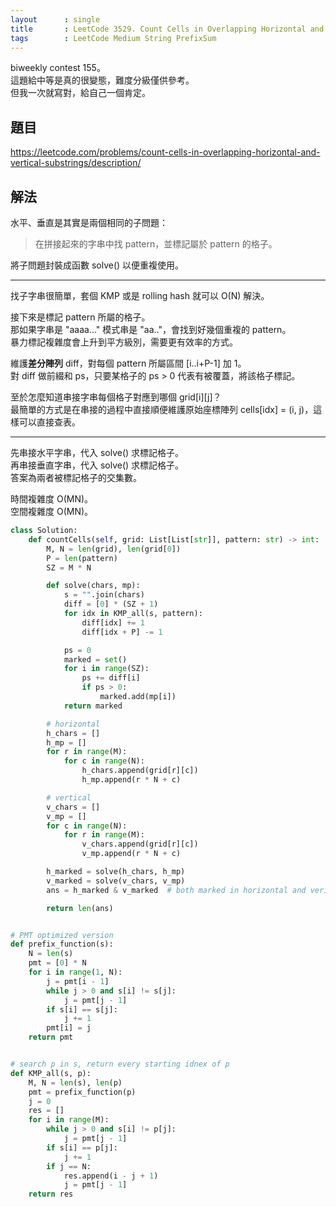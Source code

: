 ```yaml
---
layout      : single
title       : LeetCode 3529. Count Cells in Overlapping Horizontal and Vertical Substrings
tags        : LeetCode Medium String PrefixSum
---
```

biweekly contest 155。  
這題給中等是真的很變態，難度分級僅供參考。  
但我一次就寫對，給自己一個肯定。  

## 題目

<https://leetcode.com/problems/count-cells-in-overlapping-horizontal-and-vertical-substrings/description/>

## 解法

水平、垂直是其實是兩個相同的子問題：  
> 在拼接起來的字串中找 pattern，並標記屬於 pattern 的格子。  

將子問題封裝成函數 solve() 以便重複使用。  

---

找子字串很簡單，套個 KMP 或是 rolling hash 就可以 O(N) 解決。  

接下來是標記 pattern 所屬的格子。  
那如果字串是 "aaaa..." 模式串是 "aa.."，會找到好幾個重複的 pattern。  
暴力標記複雜度會上升到平方級別，需要更有效率的方式。  

維護**差分陣列** diff，對每個 pattern 所屬區間 [i..i+P-1] 加 1。  
對 diff 做前綴和 ps，只要某格子的 ps > 0 代表有被覆蓋，將該格子標記。  

至於怎麼知道串接字串每個格子對應到哪個 grid[i][j]？  
最簡單的方式是在串接的過程中直接順便維護原始座標陣列 cells[idx] = (i, j)，這樣可以直接查表。  

---

先串接水平字串，代入 solve() 求標記格子。  
再串接垂直字串，代入 solve() 求標記格子。  
答案為兩者被標記格子的交集數。  

時間複雜度 O(MN)。  
空間複雜度 O(MN)。  

```python
class Solution:
    def countCells(self, grid: List[List[str]], pattern: str) -> int:
        M, N = len(grid), len(grid[0])
        P = len(pattern)
        SZ = M * N

        def solve(chars, mp):
            s = "".join(chars)
            diff = [0] * (SZ + 1)
            for idx in KMP_all(s, pattern):
                diff[idx] += 1
                diff[idx + P] -= 1

            ps = 0
            marked = set()
            for i in range(SZ):
                ps += diff[i]
                if ps > 0:
                    marked.add(mp[i])
            return marked

        # horizontal
        h_chars = []
        h_mp = []
        for r in range(M):
            for c in range(N):
                h_chars.append(grid[r][c])
                h_mp.append(r * N + c)

        # vertical
        v_chars = []
        v_mp = []
        for c in range(N):
            for r in range(M):
                v_chars.append(grid[r][c])
                v_mp.append(r * N + c)

        h_marked = solve(h_chars, h_mp)
        v_marked = solve(v_chars, v_mp)
        ans = h_marked & v_marked  # both marked in horizontal and verital

        return len(ans)


# PMT optimized version
def prefix_function(s):
    N = len(s)
    pmt = [0] * N
    for i in range(1, N):
        j = pmt[i - 1]
        while j > 0 and s[i] != s[j]:
            j = pmt[j - 1]
        if s[i] == s[j]:
            j += 1
        pmt[i] = j
    return pmt


# search p in s, return every starting idnex of p
def KMP_all(s, p):
    M, N = len(s), len(p)
    pmt = prefix_function(p)
    j = 0
    res = []
    for i in range(M):
        while j > 0 and s[i] != p[j]:
            j = pmt[j - 1]
        if s[i] == p[j]:
            j += 1
        if j == N:
            res.append(i - j + 1)
            j = pmt[j - 1]
    return res
````
